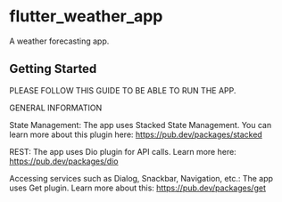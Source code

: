 # flutter_weather_app

A weather forecasting app.

## Getting Started

PLEASE FOLLOW THIS GUIDE TO BE ABLE TO RUN THE APP.

GENERAL INFORMATION
   
State Management: 
    The app uses Stacked State Management. 
    You can learn more about this plugin here: https://pub.dev/packages/stacked

REST:
    The app uses Dio plugin for API calls. Learn more here: https://pub.dev/packages/dio

Accessing services such as Dialog, Snackbar, Navigation, etc.:
    The app uses Get plugin. Learn more about this: https://pub.dev/packages/get

